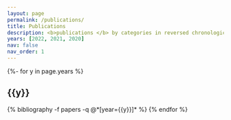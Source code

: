 ```yaml
---
layout: page
permalink: /publications/
title: Publications
description: <b>publications </b> by categories in reversed chronological order. generated by jekyll-scholar.
years: [2022, 2021, 2020]
nav: false
nav_order: 1
---
```

<!-- _pages/publications.md -->
<div class="publications">

{%- for y in page.years %}
  <h2 class="year">{{y}}</h2>
  {% bibliography -f papers -q @*[year={{y}}]* %}
{% endfor %}

</div>
